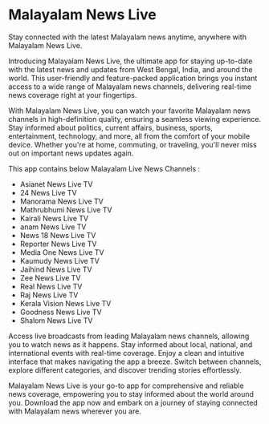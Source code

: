 # Malayalam News Live
 Stay connected with the latest Malayalam news anytime, anywhere with Malayalam News Live.


 Introducing Malayalam News Live, the ultimate app for staying up-to-date with the latest news and updates from West Bengal, India, and around the world. This user-friendly and feature-packed application brings you instant access to a wide range of Malayalam news channels, delivering real-time news coverage right at your fingertips.

With Malayalam News Live, you can watch your favorite Malayalam news channels in high-definition quality, ensuring a seamless viewing experience. Stay informed about politics, current affairs, business, sports, entertainment, technology, and more, all from the comfort of your mobile device. Whether you're at home, commuting, or traveling, you'll never miss out on important news updates again.

This app contains below Malayalam Live News Channels :

- Asianet News Live TV
- 24 News Live TV
- Manorama News Live TV
- Mathrubhumi News Live TV
- Kairali News Live TV
- anam News Live TV
- News 18 News Live TV
- Reporter News Live TV
- Media One News Live TV
- Kaumudy News Live TV
- Jaihind News Live TV
- Zee News Live TV
- Real News Live TV
- Raj News Live TV
- Kerala Vision News Live TV
- Goodness News Live TV
- Shalom News Live TV


Access live broadcasts from leading Malayalam news channels, allowing you to watch news as it happens. Stay informed about local, national, and international events with real-time coverage. Enjoy a clean and intuitive interface that makes navigating the app a breeze. Switch between channels, explore different categories, and discover trending stories effortlessly.

Malayalam News Live is your go-to app for comprehensive and reliable news coverage, empowering you to stay informed about the world around you. Download the app now and embark on a journey of staying connected with Malayalam news wherever you are.
